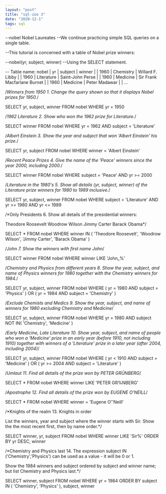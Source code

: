 ```yaml
---
layout: "post"
title: "sql-zoo 3"
date: "2020-12-1"
tags: sql
---
```



--nobel Nobel Laureates
--We continue practicing simple SQL queries on a single table.

--This tutorial is concerned with a table of Nobel prize winners:

--nobel(yr, subject, winner)
--Using the SELECT statement.

-- Table name: nobel
|  yr  |   subject  |            winner           |
| 1960 |  Chemistry |       Willard F. Libby      |
| 1960 | Literature |       Saint-John Perse      |
| 1960 |  Medicine  | Sir Frank Macfarlane Burnet |
| 1960 |  Medicine  |   	    Peter Madawar       |
| ...

/*Winners from 1950
1.
Change the query shown so that it displays Nobel prizes for 1950.*/

SELECT yr, 
       subject, 
       winner 
FROM   nobel 
WHERE  yr = 1950 

/*1962 Literature
2.
Show who won the 1962 prize for Literature.*/

SELECT winner 
FROM   nobel 
WHERE  yr = 1962 
       AND subject = 'Literature' 
       
/*Albert Einstein
3.
Show the year and subject that won 'Albert Einstein' his prize.*/

SELECT yr, 
       subject 
FROM   nobel 
WHERE  winner = 'Albert Einstein' 

/*Recent Peace Prizes
4.
Give the name of the 'Peace' winners since the year 2000, including 2000.*/

SELECT winner 
FROM   nobel 
WHERE  subject = 'Peace' 
       AND yr >= 2000 
       
/*Literature in the 1980's
5.
Show all details (yr, subject, winner) of the Literature prize winners for 1980 to 1989 inclusive.*/

SELECT yr, 
       subject, 
       winner 
FROM   nobel 
WHERE  subject = 'Literature' 
       AND yr >= 1980 
       AND yr <= 1989 
       
/*Only Presidents
6.
Show all details of the presidential winners:

Theodore Roosevelt
Woodrow Wilson
Jimmy Carter
Barack Obama*/

SELECT * 
FROM   nobel 
WHERE  winner IN ( 'Theodore Roosevelt', 'Woodrow Wilson', 'Jimmy Carter', 
                   'Barack Obama' ) 
                   
/*John
7.
Show the winners with first name John*/

SELECT winner 
FROM   nobel 
WHERE  winner LIKE 'John_%' 

/*Chemistry and Physics from different years
8.
Show the year, subject, and name of Physics winners for 1980 together with the Chemistry winners for 1984.*/

SELECT yr, 
       subject, 
       winner 
FROM   nobel 
WHERE  ( yr = 1980 
         AND subject = 'Physics' ) 
        OR ( yr = 1984 
             AND subject = 'Chemistry' ) 
             
/*Exclude Chemists and Medics
9.
Show the year, subject, and name of winners for 1980 excluding Chemistry and Medicine*/

SELECT yr, 
       subject, 
       winner 
FROM   nobel 
WHERE  yr = 1980 
       AND subject NOT IN( 'Chemistry', 'Medicine' ) 
       
/*Early Medicine, Late Literature
10.
Show year, subject, and name of people who won a 'Medicine' prize in an early year (before 1910, not including 1910) together with winners of a 'Literature' prize in a later year (after 2004, including 2004)*/

SELECT yr, 
       subject, 
       winner 
FROM   nobel 
WHERE  ( yr < 1910 
         AND subject = 'Medicine' ) 
        OR ( yr >= 2004 
             AND subject = 'Literature' ) 
             
/*Umlaut
11.
Find all details of the prize won by PETER GRÜNBERG*/

SELECT * 
FROM   nobel 
WHERE  winner LIKE 'PETER GR%NBERG' 

/*Apostrophe
12.
Find all details of the prize won by EUGENE O'NEILL*/

SELECT * 
FROM   nobel 
WHERE  winner = 'Eugene O''Neill' 

/*Knights of the realm
13.
Knights in order

List the winners, year and subject where the winner starts with Sir. Show the the most recent first, then by name order.*/

SELECT winner, 
       yr, 
       subject 
FROM   nobel 
WHERE  winner LIKE 'Sir%' 
ORDER  BY yr DESC, 
          winner 

/*Chemistry and Physics last
14.
The expression subject IN ('Chemistry','Physics') can be used as a value - it will be 0 or 1.

Show the 1984 winners and subject ordered by subject and winner name; but list Chemistry and Physics last.*/

SELECT winner, 
       subject 
FROM   nobel 
WHERE  yr = 1984 
ORDER  BY subject IN ( 'Chemistry', 'Physics' ), 
          subject, 
          winner 

